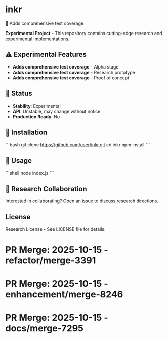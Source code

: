 # inkr

🧪 Adds comprehensive test coverage

**Experimental Project** - This repository contains cutting-edge research and experimental implementations.

## ⚠️ Experimental Features

- **Adds comprehensive test coverage** - Alpha stage
- **Adds comprehensive test coverage** - Research prototype
- **Adds comprehensive test coverage** - Proof of concept

## 🚧 Status

- **Stability**: Experimental
- **API**: Unstable, may change without notice
- **Production Ready**: No

## 🔬 Installation

\`\`\`bash
git clone https://github.com/user/inkr.git
cd inkr
npm install
\`\`\`

## 🧫 Usage

\`\`\`shell
node index.js
\`\`\`

## 🤝 Research Collaboration

Interested in collaborating? Open an issue to discuss research directions.

## License

Research License - See LICENSE file for details.

# PR Merge: 2025-10-15 - refactor/merge-3391

# PR Merge: 2025-10-15 - enhancement/merge-8246

# PR Merge: 2025-10-15 - docs/merge-7295
